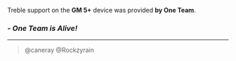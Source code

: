 Treble support on the **GM 5+** device was provided **by One Team**.

### _- One Team is Alive!_

***

> @caneray
> @Rockzyrain